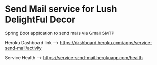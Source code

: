 # Send Mail service for Lush DelightFul Decor
Spring Boot application to send mails via Gmail SMTP

Heroku Dashboard link --> https://dashboard.heroku.com/apps/service-send-mail/activity

Service Health -->  https://service-send-mail.herokuapp.com/health
